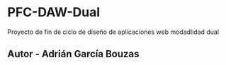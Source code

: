 # PFC-DAW-Dual
Proyecto de fin de ciclo de diseño de aplicaciones web modadlidad dual

## Autor - Adrián García Bouzas
